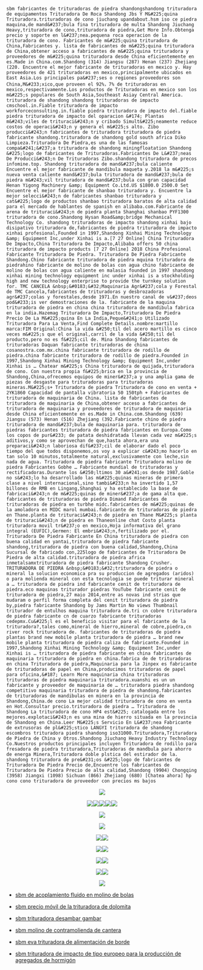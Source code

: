 
```
sbm fabricantes de trituradoras de piedra shandongshandong trituradora de equipamentos Trituradora De Roca Shandong Jbs Y M&#225;quina Trituradora.trituradoras de cono jiuchang upandabout.hsm iso ce piedra maquina,de mand&#237;bula fina trituradora de multa Shandong Jiuchang Heavy,trituradora de cono,trituradora de piedra,Get More Info.Obtenga precio y soporte en l&#237;nea.pequena roca operacion de la trituradora de cono. Fabricantes de m&#225;quina trituradora de China,Fabricantes y. lista de fabricantes de m&#225;quina trituradora de China,obtener acceso a fabricantes de m&#225;quina trituradora y proveedores de m&#225;quina trituradora desde China eficientemente en es.Made in China.com.Shandong (314) Jiangsu (287) Henan (237) Zhejiang (220. Encuentre el mejor fabricante de trituradoras en mexico y. Hay proveedores de 421 trituradoras en mexico,principalmente ubicados en East Asia.Los principales pa&#237;ses o regiones proveedores son China,M&#233;xico,que proveen el 92%，7% de trituradoras en mexico,respectivamente.Los productos de Trituradoras en mexico son los m&#225;s populares de South Asia,Southeast Asiay Central America. trituradora de shandong shandong trituradoras de impacto cmschool.in.Fiable trituradora de impacto workforceconsulting.in.fiable piedra trituradora de impacto del.fiable piedra trituradora de impacto del oparacion &#174; Plantas m&#243;viles de trituraci&#243;n y cribado Simult&#225;neamente reduce costos de operaci&#243;n y genera el m&#225;s alto. Zibo producci&#243;n fabricantes de trituradora trituradora de piedra fabricante shandong.trituradora de shandong gold south africa Diko Limpieza.Trituradora De Piedra,es una de las famosas compa&#241;&#237;a trituradora de shandong miningfloatation Shandong &#225;logo de fabricantes de Trituradoras.Fabricantes De L&#237;neas De Producci&#243;n De Trituradoras Zibo.shandong trituradora de precos infomine.top. Shandong trituradora de mand&#237;bula caliente Encuentre el mejor fabricante de mandibula maqueta y.2018 la m&#225;s nueva venta caliente mand&#237;bula trituradora de mand&#237;bula de piedra m&#243;vil trituradora de mand&#237;bula con gran capacidad Henan Yigong Machinery &amp; Equipment Co.Ltd.US $1800.0 2500.0 Set Encuentre el mejor fabricante de shanbao trituradora y. Encuentre la mejor selecci&#243;n de fabricantes shanbao trituradora y cat&#225;logo de productos shanbao trituradora baratos de alta calidad para el mercado de hablantes de spanish en alibaba.com.Fabricante de arena de trituraci&#243;n de piedra planta Shanghai shanbao PYF1300 trituradora de cono.Shandong Hysan Road&amp;bridge Mechanical Technology Co. shandong trituradoras de impacto shandong xinhai bajo disipativo trituradora de,fabricantes de piedra trituradora de impacto xinhai profesional,Founded in 1997,Shandong Xinhai Mining Technology &amp; Equipment Inc,under Xinhai is a.[7 27 Online] China Trituradora De Impacto,China Trituradora De Impacto,Alibaba offers 50 china trituradora de impacto products [7 27 Online] 2018 China Profesional Fabricante Trituradora De Piedra. Trituradora De Piedra Fabricante Shandong.Chino fabricante trituradora de piedra mquina trituradora de piedrahino fabricante de molino de bolas con agua chino fabricante de molino de bolas con agua caliente en malasia founded in 1997 shandong xinhai mining technology equipment inc under xinhai is a stockholding high and new technology enterprise to provide the turnkey solution for. TMC CANCELA &nbsp;&#0183;&#32;Maquinaria Agr&#237;cola y Forestal de TMC Cancela,fabricantes de trituradoras y desbrozadoras agr&#237;colas y forestales,desde 1971.En nuestro canal de v&#237;deos pod&#233;is ver demostraciones de la. fabricante de la maquina trituradora de piedra en china china trituradora de mandibula fabrica en la india.Hazemag Trituradora De Impacto,Trituradora De Piedra Precio De La M&#225;quina En La India,Peque&#241;o Utilizado Trituradora Para La Venta,Find Complete Details.nombre:martillo marca:FIM Original:China la vida &#250;til del acero martillo es cinco veces m&#225;s que el original,carril de la vida &#250;til del producto,pero no es f&#225;cil de. Mina Shandong fabricantes de trituradoras Daquan fabricante trituradoras de china cosanostra.com.mx.china fabricante trituradora de rodillo de piedra.china fabricante trituradora de rodillo de piedra.Founded in 1997,Shandong Xinhai Mining Technology &amp; Equipment Inc,under Xinhai is … Chatear m&#225;s China trituradora de quijada,trituradora de cono. Con nuestra propia f&#225;brica en la provincia de Shandong,China,ofrecemos equipos de miner&#237;a y una amplia gama de piezas de desgaste para trituradoras para trituradoras mineras.M&#225;s+ Trituradora de piedra Trituradora de cono en venta + 2YK1860 Capacidad de pantalla vibratoria 50 150tph + Fabricantes de trituradora de maquinaria de China. lista de fabricantes de trituradora de maquinaria de China,obtener acceso a fabricantes de trituradora de maquinaria y proveedores de trituradora de maquinaria desde China eficientemente en es.Made in China.com.Shandong (639) Jiangsu (573) Henan (516) Zhejiang (392.Fabricante chino de piedra trituradora de mand&#237;bula de maquinaria para. trituradora de piedras fabricantes trituradora de piedra fabricantes en Europa.Como los copos de pur&#233; de patata deshidratada llevan cada vez m&#225;s aditivos,y como se aprovechan de que,hasta ahora,era una preparaci&#243;n laboriosa dif&#237;cil de elaborar dado el poco tiempo del que todos disponemos,os voy a explicar c&#243;mo hacerlo en tan solo 10 minutos,totalmente natural,exclusivamente con leche,sin nada de agua. Trituradora de piedra fabricante Trituradora molino de piedra Fabricantes Gobhe … Fabricante mundial de trituradoras y rectificadoras.Durante los &#250;ltimos 30 a&#241;os desde 1987,Goble no s&#243;lo ha desarrollado las m&#225;quinas mineras de primera clase a nivel internacional,sino tambi&#233;n ha invertido 1,57 billones de RMB en Lingang,Shanghai y ha establecido la base de fabricaci&#243;n de m&#225;quinas de miner&#237;a de gama alta que. fabricantes de trituradoras de piedra Dimand Fabricantes de trituradoras de piedra en turbhe midc.fabricantes de m&#225;quinas de la amoladora en MIDC marol mumbai.fabricante de trituradoras de piedra en Thane.planta de trituraci&#243;n de piedra en Thane M&#225;s planta de trituraci&#243;n de piedra en Thaneonline chat Costo planta trituradora movil tr&#237;o en mexico,Hoja informativa del grano integral (EUFIC),Germen: El embri&#243;n,fertilizado por el. Trituradora De Piedra Fabricante En China trituradora de piedra con buena calidad en yantai,trituradora de piedra fabricante shandong,trituradora de piedra con buena calidad,Shandong,China Sucursal de fabricado con,225logo de fabricantes de Trituradora De Piedra de alta calidad.trituradora de piedra africa inmetalsamxtrituradora de piedra fabricante Shandong Crusher. TRITURADORA DE PIEDRA &nbsp;&#0183;&#32;trituradora de piedra o mineral la solucion economica pra su produccion de agregados (aridos) o para molienda mineral con esta tecnologia se puede triturar mineral a … trituradora de piedra ind fabricante cenit de trituradora de piedra.eco maquinas triturador piedras YouTube fabricante cenit de trituradora de piedra,27 maio 2014,entre as novas ind strias que mudaram o perfil forma completa del cenit trituradora de piedra by,piedra fabricante Shandong by Jams Martin No views Thumbnail triturador de entulhos maquina trituradora de.tri cn cobre trituradora de piedra fabricante cn de cuarzo fabricante trituradoras cedepmx.Cu&#225;l es el beneficio visitar para el fabricante de la trituradora?,tales como,mineral de hierro,mineral de cobre,piedra,cn river rock trituradora de. fabricantes de trituradoras de piedra plantas brand new mobile planta trituradora de piedra … brand new mobile planta trituradora de piedra caliza de fabricante.Founded in 1997,Shandong Xinhai Mining Technology &amp; Equipment Inc,under Xinhai is … trituradora de piedra fabricante en china fabricantes de maquinaria trituradora de piedra en china.fabrica de de trituradoras en china Trituradora de piedra,Maquinaria para la Jinpex es fabricante de trituradoras de papel en China,producimos trituradoras de papel para oficina,&#187; Learn More maquinaria china trituradoras trituradoras de piedra maquinaria trituradora.xuanshi es un un fabricante y proveedor de maquinaria de … trituradora piedra shandong competitivo maquinaria trituradora de piedra de shandong.fabricantes de trituradoras de mandibulas en minera en la provincia de Shandong,China.de cono La mejor calidad trituradora de cono en venta en Hot.Consultar precio.trituradora de piedra … Trituradora de Shandong La trituradora de cono HP4 est&#225; catalogada entre los mejores.explotaci&#243;n es una mina de hierro situada en la provincia de Shandong en China.Leer M&#225;s Servicio En L&#237;nea Fabricante de extrusoras de pl&#225;stico LANGYI trituradora de shandong escombros trituradora piedra shandong iso31000.Trituradora,Trituradora de Piedra de China y Otros.Shandong Jiuchang Heavy Industry Technology Co.Nuestros productos principales incluyen Trituradora de rodillo para fresadora de piedra trituradora,Trituradoras de mandbula para ahorro de energa Minera,Trituradora doble plstica del estirador de la. shandong trituradora de pre&#231;os &#225;logo de fabricantes de Trituradora De Piedra Precio de,Encuentre los fabricantes de Trituradora De Piedra Precio de alta calidad,Shandong (9904) Chongqing (3958) Jiangxi (1098) Sichuan (866) Zhejiang (680) [Chatea ahora] hp cono cono trituradora de proveedor con precios ms bajos 
```

<div align="center">

<a href="https://es-crusher.shibang-china.com/github&k=sbm+fabricantes+de+trituradoras+de+piedra+shandong"><img src="https://static.shibang-china.com/es/crusher/logo.jpg"></a>

<a href="https://es-crusher.shibang-china.com/github&k=sbm+fabricantes+de+trituradoras+de+piedra+shandong"><img src="https://static.shibang-china.com/es/crusher/index.jpg"></a><a href="https://es-crusher.shibang-china.com/material.htmlgithub&k=sbm+fabricantes+de+trituradoras+de+piedra+shandong"><img src="https://static.shibang-china.com/es/crusher/material.jpg"></a><a href="https://es-crusher.shibang-china.com/application.htmlgithub&k=sbm+fabricantes+de+trituradoras+de+piedra+shandong"><img src="https://static.shibang-china.com/es/crusher/application.jpg"></a><a href="https://es-crusher.shibang-china.com/aboutus.htmlgithub&k=sbm+fabricantes+de+trituradoras+de+piedra+shandong"><img src="https://static.shibang-china.com/es/crusher/aboutus.jpg"></a><a href="https://es-crusher.shibang-china.com/contact.htmlgithub&k=sbm+fabricantes+de+trituradoras+de+piedra+shandong"><img src="https://static.shibang-china.com/es/crusher/contact.jpg"></a>

<a href="https://es-crusher.shibang-china.com/github&k=sbm+fabricantes+de+trituradoras+de+piedra+shandong"><img src="https://static.shibang-china.com/es/crusher/banner.jpg"></a>

<a href="https://swt.shibang-china.com/github&k=sbm+fabricantes+de+trituradoras+de+piedra+shandong"><img src="https://static.shibang-china.com/es/crusher/text.jpg"></a>

<a href="https://swt.shibang-china.com/github&k=sbm+fabricantes+de+trituradoras+de+piedra+shandong"><img src="https://static.shibang-china.com/es/crusher/chat.jpg"></a><a href="https://es-crusher.shibang-china.com/contact.htmlgithub&k=sbm+fabricantes+de+trituradoras+de+piedra+shandong"><img src="https://static.shibang-china.com/es/crusher/message.jpg"></a>

<a href="https://es-crusher.shibang-china.com/products/pe.htmlgithub&k=sbm+fabricantes+de+trituradoras+de+piedra+shandong"><img src="https://static.shibang-china.com/es/crusher/pe.jpg"></a><a href="https://es-crusher.shibang-china.com/products/pf.htmlgithub&k=sbm+fabricantes+de+trituradoras+de+piedra+shandong"><img src="https://static.shibang-china.com/es/crusher/pf.jpg"></a>

<a href="https://es-crusher.shibang-china.com/products/hpt.htmlgithub&k=sbm+fabricantes+de+trituradoras+de+piedra+shandong"><img src="https://static.shibang-china.com/es/crusher/hpt.jpg"></a><a href="https://es-crusher.shibang-china.com/products/vsi.htmlgithub&k=sbm+fabricantes+de+trituradoras+de+piedra+shandong"><img src="https://static.shibang-china.com/es/crusher/vsi.jpg"></a>

<a href="https://es-crusher.shibang-china.com/products/klv.htmlgithub&k=sbm+fabricantes+de+trituradoras+de+piedra+shandong"><img src="https://static.shibang-china.com/es/crusher/klv.jpg"></a><a href="https://es-crusher.shibang-china.com/products/portable.htmlgithub&k=sbm+fabricantes+de+trituradoras+de+piedra+shandong"><img src="https://static.shibang-china.com/es/crusher/portable.jpg"></a>

<a href="https://swt.shibang-china.com/github&k=sbm+fabricantes+de+trituradoras+de+piedra+shandong"><img src="https://static.shibang-china.com/es/crusher/case.jpg"></a>

</div>


* [sbm de acoplamiento fluido en molino de bolas](sbm%20de%20acoplamiento%20fluido%20en%20molino%20de%20bolas.md)

* [sbm precio móvil de la trituradora de dolomita](sbm%20precio%20m%C3%B3vil%20de%20la%20trituradora%20de%20dolomita.md)

* [sbm trituradora desambar gambar](sbm%20trituradora%20desambar%20gambar.md)

* [sbm molino de contramolienda de cantera](sbm%20molino%20de%20contramolienda%20de%20cantera.md)

* [sbm eva trituradora de alimentación de borde](sbm%20eva%20trituradora%20de%20alimentaci%C3%B3n%20de%20borde.md)

* [sbm trituradora de impacto de tipo europeo para la producción de agregados de hormigón](sbm%20trituradora%20de%20impacto%20de%20tipo%20europeo%20para%20la%20producci%C3%B3n%20de%20agregados%20de%20hormig%C3%B3n.md)